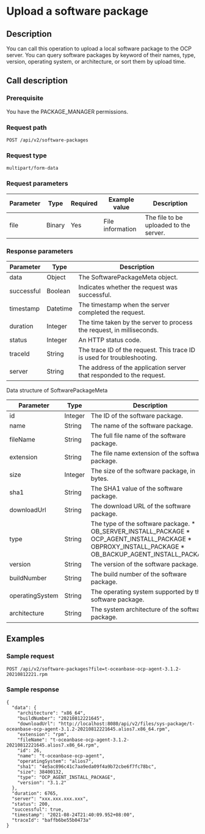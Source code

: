 Upload a software package
==============================================



Description
--------------------------------

You can call this operation to upload a local software package to the OCP server. You can query software packages by keyword of their names, type, version, operating system, or architecture, or sort them by upload time.

Call description
-------------------------------------

### Prerequisite

You have the PACKAGE_MANAGER permissions.

### Request path

`POST /api/v2/software-packages`

### Request type

`multipart/form-data`

### Request parameters



| Parameter |  Type  | Required |  Example value   |              Description               |
|-----------|--------|----------|------------------|----------------------------------------|
| file      | Binary | Yes      | File information | The file to be uploaded to the server. |



### Response parameters



| Parameter  |   Type   |                               Description                               |
|------------|----------|-------------------------------------------------------------------------|
| data       | Object   | The SoftwarePackageMeta object.                                         |
| successful | Boolean  | Indicates whether the request was successful.                           |
| timestamp  | Datetime | The timestamp when the server completed the request.                    |
| duration   | Integer  | The time taken by the server to process the request, in milliseconds.   |
| status     | Integer  | An HTTP status code.                                                    |
| traceId    | String   | The trace ID of the request. This trace ID is used for troubleshooting. |
| server     | String   | The address of the application server that responded to the request.    |



Data structure of SoftwarePackageMeta


|    Parameter    |  Type   |                                                                                                                                                                          Description                                                                                                                                                                           |
|-----------------|---------|----------------------------------------------------------------------------------------------------------------------------------------------------------------------------------------------------------------------------------------------------------------------------------------------------------------------------------------------------------------|
| id              | Integer | The ID of the software package.                                                                                                                                                                                                                                                                                                                                |
| name            | String  | The name of the software package.                                                                                                                                                                                                                                                                                                                              |
| fileName        | String  | The full file name of the software package.                                                                                                                                                                                                                                                                                                                    |
| extension       | String  | The file name extension of the software package.                                                                                                                                                                                                                                                                                                               |
| size            | Integer | The size of the software package, in bytes.                                                                                                                                                                                                                                                                                                                    |
| sha1            | String  | The SHA1 value of the software package.                                                                                                                                                                                                                                                                                                                        |
| downloadUrl     | String  | The download URL of the software package.                                                                                                                                                                                                                                                                                                                      |
| type            | String  | The type of the software package. * OB_SERVER_INSTALL_PACKAGE   * OCP_AGENT_INSTALL_PACKAGE    <!-- --> * OBPROXY_INSTALL_PACKAGE   * OB_BACKUP_AGENT_INSTALL_PACKAGE    |
| version         | String  | The version of the software package.                                                                                                                                                                                                                                                                                                                           |
| buildNumber     | String  | The build number of the software package.                                                                                                                                                                                                                                                                                                                      |
| operatingSystem | String  | The operating system supported by the software package.                                                                                                                                                                                                                                                                                                        |
| architecture    | String  | The system architecture of the software package.                                                                                                                                                                                                                                                                                                               |



Examples
-----------------------------



### Sample request

`POST /api/v2/software-packages?file=t-oceanbase-ocp-agent-3.1.2-20210812221.rpm`

### Sample response

```unknow
{
  "data": {
    "architecture": "x86_64",
    "buildNumber": "20210812221645",
    "downloadUrl": "http://localhost:8080/api/v2/files/sys-package/t-oceanbase-ocp-agent-3.1.2-20210812221645.alios7.x86_64.rpm",
    "extension": "rpm",
    "fileName": "t-oceanbase-ocp-agent-3.1.2-20210812221645.alios7.x86_64.rpm",
    "id": 26,
    "name": "t-oceanbase-ocp-agent",
    "operatingSystem": "alios7",
    "sha1": "4e5ac896c41c7aa9eda09f4a9b72cbe6f7fc78bc",
    "size": 38400132,
    "type": "OCP_AGENT_INSTALL_PACKAGE",
    "version": "3.1.2"
  },
  "duration": 6765,
  "server": "xxx.xxx.xxx.xxx",
  "status": 200,
  "successful": true,
  "timestamp": "2021-08-24T21:40:09.952+08:00",
  "traceId": "baffb6be55b0473a"
}
```
